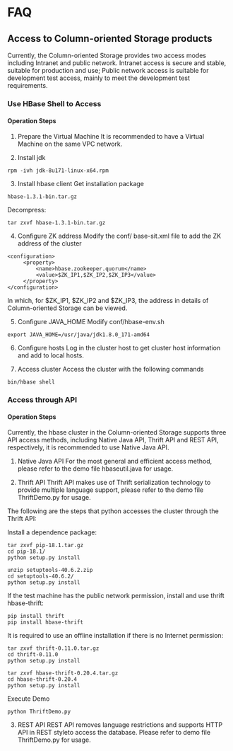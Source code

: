 # FAQ

## Access to Column-oriented Storage products

Currently, the Column-oriented Storage provides two access modes including Intranet and public network.
Intranet access is secure and stable, suitable for production and use;
Public network access is suitable for development test access, mainly to meet the development test requirements.

### Use HBase Shell to Access
#### Operation Steps
1. Prepare the Virtual Machine
It is recommended to have a Virtual Machine on the same VPC network.

2. Install jdk
```
rpm -ivh jdk-8u171-linux-x64.rpm
```

3. Install hbase client
Get installation package 
```
hbase-1.3.1-bin.tar.gz
```
Decompress:
```
tar zxvf hbase-1.3.1-bin.tar.gz
```

4. Configure ZK address
Modify the conf/ base-sit.xml file to add the ZK address of the cluster
```
<configuration>
     <property>
         <name>hbase.zookeeper.quorum</name>
         <value>$ZK_IP1,$ZK_IP2,$ZK_IP3</value>
     </property>
</configuration>
```
In which, for $ZK_IP1, $ZK_IP2 and $ZK_IP3, the address in details of Column-oriented Storage can be viewed.

5. Configure JAVA_HOME 
Modify conf/hbase-env.sh
```
export JAVA_HOME=/usr/java/jdk1.8.0_171-amd64
```

6. Configure hosts
Log in the cluster host to get cluster host information and add to local hosts.

7. Access cluster
Access the cluster with the following commands
```
bin/hbase shell
```

### Access through API
#### Operation Steps
Currently, the hbase cluster in the Column-oriented Storage supports three API access methods, including Native Java API, Thrift API and REST API, respectively, it is recommended to use Native Java API.

1. Native Java API
For the most general and efficient access method, please refer to the demo file hbaseutil.java for usage.

2. Thrift API
Thrift API makes use of Thrift serialization technology to provide multiple language support, please refer to the demo file ThriftDemo.py for usage.

The following are the steps that python accesses the cluster through the Thrift API:

Install a dependence package:
```
tar zxvf pip-18.1.tar.gz
cd pip-18.1/
python setup.py install

unzip setuptools-40.6.2.zip
cd setuptools-40.6.2/
python setup.py install
```
If the test machine has the public network permission, install and use thrift hbase-thrift:
```
pip install thrift
pip install hbase-thrift
```

It is required to use an offline installation if there is no Internet permission:
```
tar zxvf thrift-0.11.0.tar.gz
cd thrift-0.11.0
python setup.py install

tar zxvf hbase-thrift-0.20.4.tar.gz
cd hbase-thrift-0.20.4
python setup.py install
```
Execute Demo
```
python ThriftDemo.py
```
3. REST API 
REST API removes language restrictions and supports HTTP API in REST styleto access the database. Please refer to demo file ThriftDemo.py for usage.

